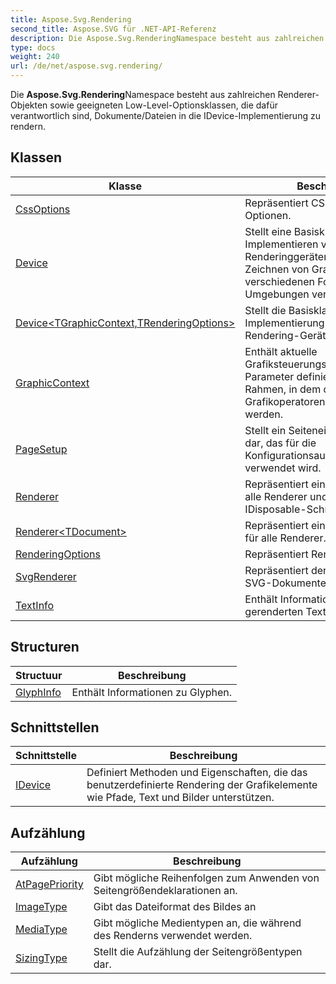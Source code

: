 ```yaml
---
title: Aspose.Svg.Rendering
second_title: Aspose.SVG für .NET-API-Referenz
description: Die Aspose.Svg.RenderingNamespace besteht aus zahlreichen RendererObjekten sowie geeigneten LowLevelOptionsklassen die dafür verantwortlich sind Dokumente/Dateien in die IDeviceImplementierung zu rendern.
type: docs
weight: 240
url: /de/net/aspose.svg.rendering/
---
```

Die **Aspose.Svg.Rendering**Namespace besteht aus zahlreichen Renderer-Objekten sowie geeigneten Low-Level-Optionsklassen, die dafür verantwortlich sind, Dokumente/Dateien in die IDevice-Implementierung zu rendern.

## Klassen

| Klasse | Beschreibung |
| --- | --- |
| [CssOptions](./cssoptions/) | Repräsentiert CSS-Rendering-Optionen. |
| [Device](./device/) | Stellt eine Basisklasse zum Implementieren von Renderinggeräten dar, die zum Zeichnen von Grafiken in verschiedenen Formaten und Umgebungen verwendet werden. |
| [Device&lt;TGraphicContext,TRenderingOptions&gt;](./device-2/) | Stellt die Basisklasse für die Implementierung bestimmter Rendering-Geräte dar. |
| [GraphicContext](./graphiccontext/) | Enthält aktuelle Grafiksteuerungsparameter. Diese Parameter definieren den globalen Rahmen, in dem die Grafikoperatoren ausgeführt werden. |
| [PageSetup](./pagesetup/) | Stellt ein Seiteneinrichtungsobjekt dar, das für die Konfigurationsausgabeseitengruppe verwendet wird. |
| [Renderer](./renderer/) | Repräsentiert eine Basisklasse für alle Renderer und implementiert die IDisposable-Schnittstelle. |
| [Renderer&lt;TDocument&gt;](./renderer-1/) | Repräsentiert eine abstrakte Klasse für alle Renderer. |
| [RenderingOptions](./renderingoptions/) | Repräsentiert Renderoptionen. |
| [SvgRenderer](./svgrenderer/) | Repräsentiert den Renderer für SVG-Dokumente. |
| [TextInfo](./textinfo/) | Enthält Informationen über gerenderten Text. |
## Structuren

| Structuur | Beschreibung |
| --- | --- |
| [GlyphInfo](./glyphinfo/) | Enthält Informationen zu Glyphen. |
## Schnittstellen

| Schnittstelle | Beschreibung |
| --- | --- |
| [IDevice](./idevice/) | Definiert Methoden und Eigenschaften, die das benutzerdefinierte Rendering der Grafikelemente wie Pfade, Text und Bilder unterstützen. |
## Aufzählung

| Aufzählung | Beschreibung |
| --- | --- |
| [AtPagePriority](./atpagepriority/) | Gibt mögliche Reihenfolgen zum Anwenden von Seitengrößendeklarationen an. |
| [ImageType](./imagetype/) | Gibt das Dateiformat des Bildes an |
| [MediaType](./mediatype/) | Gibt mögliche Medientypen an, die während des Renderns verwendet werden. |
| [SizingType](./sizingtype/) | Stellt die Aufzählung der Seitengrößentypen dar. |



